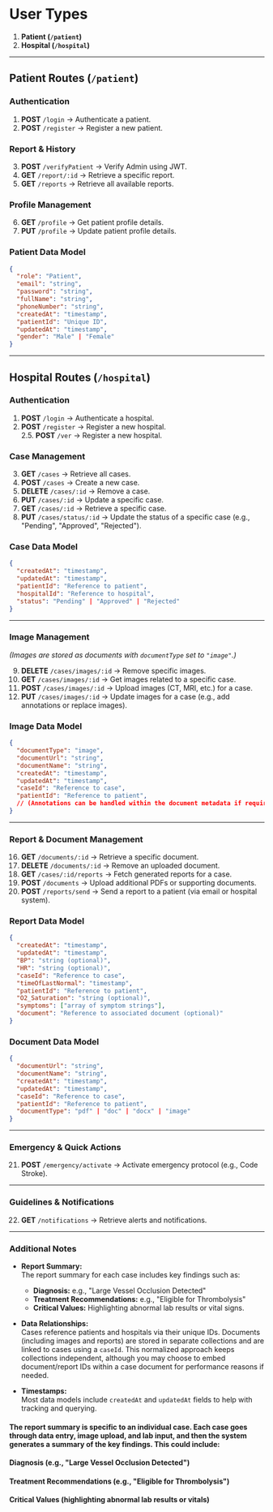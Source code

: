 # **User Types**

1. **Patient (`/patient`)**
2. **Hospital (`/hospital`)**

---

## **Patient Routes (`/patient`)**

### **Authentication**

1. **POST** `/login` → Authenticate a patient.
2. **POST** `/register` → Register a new patient.  

### **Report & History**

3. **POST** `/verifyPatient` → Verify Admin using JWT. 
4. **GET** `/report/:id` → Retrieve a specific report.  
5. **GET** `/reports` → Retrieve all available reports.  

### **Profile Management**

6. **GET** `/profile` → Get patient profile details.  
7. **PUT** `/profile` → Update patient profile details.

### **Patient Data Model**

```json
{
  "role": "Patient",
  "email": "string",
  "password": "string",
  "fullName": "string",
  "phoneNumber": "string",
  "createdAt": "timestamp",
  "patientId": "Unique ID",
  "updatedAt": "timestamp",
  "gender": "Male" | "Female"
}
```

---

## **Hospital Routes (`/hospital`)**

### **Authentication**

1. **POST** `/login` → Authenticate a hospital.
2. **POST** `/register` → Register a new hospital.  
2.5. **POST** `/ver` → Register a new hospital.  


### **Case Management**

3. **GET** `/cases` → Retrieve all cases.  
4. **POST** `/cases` → Create a new case.  
5. **DELETE** `/cases/:id` → Remove a case.  
6. **PUT** `/cases/:id` → Update a specific case.  
7. **GET** `/cases/:id` → Retrieve a specific case.  
8. **PUT** `/cases/status/:id` → Update the status of a specific case (e.g., "Pending", "Approved", "Rejected").

### **Case Data Model**

```json
{
  "createdAt": "timestamp",
  "updatedAt": "timestamp",
  "patientId": "Reference to patient",
  "hospitalId": "Reference to hospital",
  "status": "Pending" | "Approved" | "Rejected"
}
```

---

### **Image Management**

*(Images are stored as documents with `documentType` set to `"image"`.)*

9. **DELETE** `/cases/images/:id` → Remove specific images.
10. **GET** `/cases/images/:id` → Get images related to a specific case.  
11. **POST** `/cases/images/:id` → Upload images (CT, MRI, etc.) for a case.  
12. **PUT** `/cases/images/:id` → Update images for a case (e.g., add annotations or replace images).  

### **Image Data Model**

```json
{
  "documentType": "image",
  "documentUrl": "string",
  "documentName": "string",
  "createdAt": "timestamp",
  "updatedAt": "timestamp",
  "caseId": "Reference to case",
  "patientId": "Reference to patient",
  // (Annotations can be handled within the document metadata if required.)
}
```

---

### **Report & Document Management**

16. **GET** `/documents/:id` → Retrieve a specific document.  
17. **DELETE** `/documents/:id` → Remove an uploaded document.
18. **GET** `/cases/:id/reports` → Fetch generated reports for a case.  
19. **POST** `/documents` → Upload additional PDFs or supporting documents.  
20. **POST** `/reports/send` → Send a report to a patient (via email or hospital system).  

### **Report Data Model**

```json
{
  "createdAt": "timestamp",
  "updatedAt": "timestamp",
  "BP": "string (optional)",
  "HR": "string (optional)",
  "caseId": "Reference to case",
  "timeOfLastNormal": "timestamp",
  "patientId": "Reference to patient",
  "O2_Saturation": "string (optional)",
  "symptoms": ["array of symptom strings"],
  "document": "Reference to associated document (optional)"
}
```

### **Document Data Model**

```json
{
  "documentUrl": "string",
  "documentName": "string",
  "createdAt": "timestamp",
  "updatedAt": "timestamp",
  "caseId": "Reference to case",
  "patientId": "Reference to patient",
  "documentType": "pdf" | "doc" | "docx" | "image"
}
```

---

### **Emergency & Quick Actions**

21. **POST** `/emergency/activate` → Activate emergency protocol (e.g., Code Stroke).

---

### **Guidelines & Notifications**

22. **GET** `/notifications` → Retrieve alerts and notifications.

---

### **Additional Notes**

- **Report Summary:**  
  The report summary for each case includes key findings such as:  
  - **Diagnosis:** e.g., "Large Vessel Occlusion Detected"  
  - **Treatment Recommendations:** e.g., "Eligible for Thrombolysis"  
  - **Critical Values:** Highlighting abnormal lab results or vital signs.

- **Data Relationships:**  
  Cases reference patients and hospitals via their unique IDs. Documents (including images and reports) are stored in separate collections and are linked to cases using a `caseId`. This normalized approach keeps collections independent, although you may choose to embed document/report IDs within a case document for performance reasons if needed.

- **Timestamps:**  
  Most data models include `createdAt` and `updatedAt` fields to help with tracking and querying.


#### The report summary is specific to an individual case. Each case goes through data entry, image upload, and lab input, and then the system generates a summary of the key findings. This could include:

#### Diagnosis (e.g., "Large Vessel Occlusion Detected")
#### Treatment Recommendations (e.g., "Eligible for Thrombolysis")
#### Critical Values (highlighting abnormal lab results or vitals)

